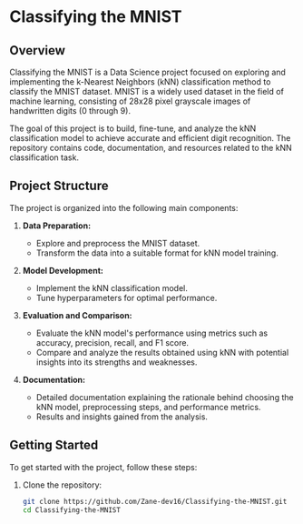 # Classifying the MNIST

## Overview

Classifying the MNIST is a Data Science project focused on exploring and implementing the k-Nearest Neighbors (kNN) classification method to classify the MNIST dataset. MNIST is a widely used dataset in the field of machine learning, consisting of 28x28 pixel grayscale images of handwritten digits (0 through 9).

The goal of this project is to build, fine-tune, and analyze the kNN classification model to achieve accurate and efficient digit recognition. The repository contains code, documentation, and resources related to the kNN classification task.

## Project Structure

The project is organized into the following main components:

1. **Data Preparation:**
   - Explore and preprocess the MNIST dataset.
   - Transform the data into a suitable format for kNN model training.

2. **Model Development:**
   - Implement the kNN classification model.
   - Tune hyperparameters for optimal performance.

3. **Evaluation and Comparison:**
   - Evaluate the kNN model's performance using metrics such as accuracy, precision, recall, and F1 score.
   - Compare and analyze the results obtained using kNN with potential insights into its strengths and weaknesses.

4. **Documentation:**
   - Detailed documentation explaining the rationale behind choosing the kNN model, preprocessing steps, and performance metrics.
   - Results and insights gained from the analysis.

## Getting Started

To get started with the project, follow these steps:

1. Clone the repository:
   ```bash
   git clone https://github.com/Zane-dev16/Classifying-the-MNIST.git
   cd Classifying-the-MNIST
   ```
